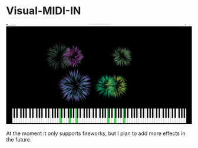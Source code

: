 Visual-MIDI-IN
==============
![sample](sample.png)

At the moment it only supports fireworks, but I plan to add more effects in the future.